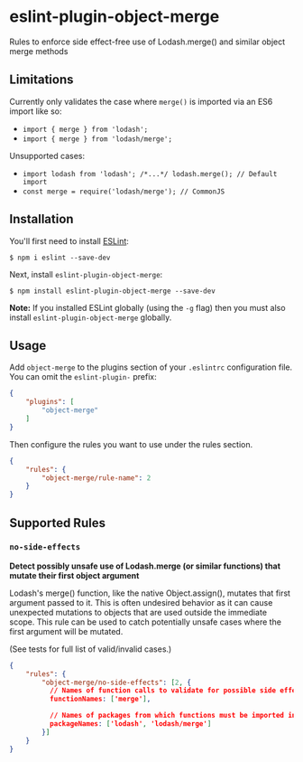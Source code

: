 # eslint-plugin-object-merge

Rules to enforce side effect-free use of Lodash.merge() and similar object merge methods

## Limitations

Currently only validates the case where `merge()` is imported via an ES6 import like so:

 * `import { merge } from 'lodash';`
 * `import { merge } from 'lodash/merge';`

Unsupported cases:

 * `import lodash from 'lodash'; /*...*/ lodash.merge(); // Default import`
 * `const merge = require('lodash/merge'); // CommonJS`

## Installation

You'll first need to install [ESLint](http://eslint.org):

```
$ npm i eslint --save-dev
```

Next, install `eslint-plugin-object-merge`:

```
$ npm install eslint-plugin-object-merge --save-dev
```

**Note:** If you installed ESLint globally (using the `-g` flag) then you must also install `eslint-plugin-object-merge` globally.

## Usage

Add `object-merge` to the plugins section of your `.eslintrc` configuration file. You can omit the `eslint-plugin-` prefix:

```json
{
    "plugins": [
        "object-merge"
    ]
}
```


Then configure the rules you want to use under the rules section.

```json
{
    "rules": {
        "object-merge/rule-name": 2
    }
}
```

## Supported Rules

### `no-side-effects`
**Detect possibly unsafe use of Lodash.merge (or similar functions) that mutate their first object argument**

Lodash's merge() function, like the native Object.assign(), mutates that first argument passed to it. This is often undesired
behavior as it can cause unexpected mutations to objects that are used outside the immediate scope. This rule can be used to
catch potentially unsafe cases where the first argument will be mutated.

(See tests for full list of valid/invalid cases.)

```json
{
    "rules": {
        "object-merge/no-side-effects": [2, {
          // Names of function calls to validate for possible side effects (optional, default shown below)
          functionNames: ['merge'],

          // Names of packages from which functions must be imported in order to be validated (optional, default shown below)
          packageNames: ['lodash', 'lodash/merge']
        }]
    }
}
```
